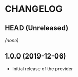 CHANGELOG
=========

## HEAD (Unreleased)
_(none)_

## 1.0.0 (2019-12-06)
* Initial release of the provider
